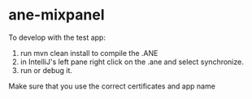 ane-mixpanel
======================

To develop with the test app:     
1. run mvn clean install to compile the .ANE      
2. in IntelliJ's left pane right click on the .ane and select synchronize.     
3. run or debug it.    

Make sure that you use the correct certificates and app name